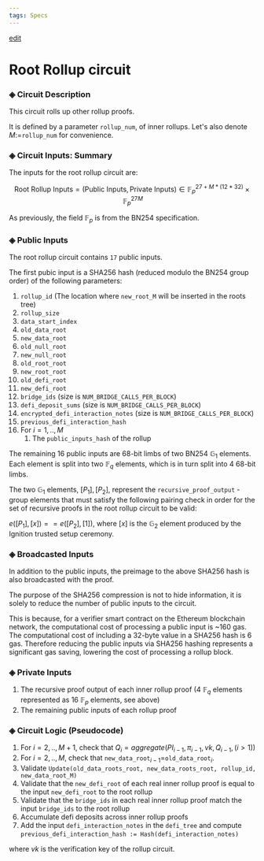 ```yaml
---
tags: Specs
---
```

[edit](https://hackmd.io/hyOqv7pqQeqJ6tQL578Lzg)
# Root Rollup circuit

### ◈ Circuit Description

This circuit rolls up other rollup proofs.

It is defined by a parameter `rollup_num`, of inner rollups. Let's also denote $M:=$`rollup_num` for convenience.

### ◈ Circuit Inputs: Summary

The inputs for the root rollup circuit are:

$$ \text{Root Rollup Inputs} = (\text{Public Inputs}, \text{Private Inputs}) \in \mathbb{F}_p^{27 + M * (12 * 32)} \times \mathbb{F}_p^{27M}$$

As previously, the field $\mathbb{F}_p$ is from the BN254 specification.

### ◈ Public Inputs 

The root rollup circuit contains `17` public inputs.

The first pubic input is a SHA256 hash (reduced modulo the BN254 group order) of the following parameters:

1. `rollup_id` (The location where `new_root_M` will be inserted in the roots tree)
1. `rollup_size`
1. `data_start_index`
1. `old_data_root`
1. `new_data_root`
1. `old_null_root`
1. `new_null_root`
1. `old_root_root`
1. `new_root_root`
1. `old_defi_root`
1. `new_defi_root`
1. `bridge_ids` (size is `NUM_BRIDGE_CALLS_PER_BLOCK`)
1. `defi_deposit_sums` (size is `NUM_BRIDGE_CALLS_PER_BLOCK`)
1. `encrypted_defi_interaction_notes` (size is `NUM_BRIDGE_CALLS_PER_BLOCK`)
1. `previous_defi_interaction_hash`
1. For $i=1,..,M$
    1. The `public_inputs_hash` of the rollup

The remaining 16 public inputs are 68-bit limbs of two BN254 $\mathbb{G}_1$ elements. Each element is split into two $\mathbb{F}_q$ elements, which is in turn split into 4 68-bit limbs. 

The two $\mathbb{G}_1$ elements, $[P_1], [P_2]$, represent the `recursive_proof_output` - group elements that must satisfy the following pairing check in order for the set of recursive proofs in the root rollup circuit to be valid:

$e([P_1], [x]) == e([P_2], [1])$, where $[x]$ is the $\mathbb{G}_2$ element produced by the Ignition trusted setup ceremony.

### ◈ Broadcasted Inputs

In addition to the public inputs, the preimage to the above SHA256 hash is also broadcasted with the proof.

The purpose of the SHA256 compression is not to hide information, it is solely to reduce the number of public inputs to the circuit.

This is because, for a verifier smart contract on the Ethereum blockchain network, the computational cost of processing a public input is ~160 gas. The computational cost of including a 32-byte value in a SHA256 hash is 6 gas. Therefore reducing the public inputs via SHA256 hashing represents a significant gas saving, lowering the cost of processing a rollup block.

### ◈ Private Inputs

1. The recursive proof output of each inner rollup proof (4 $\mathbb{F}_q$ elements represented as 16 $\mathbb{F}_p$ elements, see above)
2. The remaining public inputs of each rollup proof

### ◈ Circuit Logic (Pseudocode)
1. For $i=2,..,M+1$, check that $Q_i = aggregate(PI_{i-1}, \pi_{i-1}, vk, Q_{i-1}, (i > 1))$
2. For $i=2,..,M$, check that `new_data_root`$_{i-1}$=`old_data_root`$_i$.
3. Validate `Update(old_data_roots_root, new_data_roots_root, rollup_id, new_data_root_M)`
4. Validate that the `new_defi_root` of each real inner rollup proof is equal to the input `new_defi_root` to the root rollup
5. Validate that the `bridge_ids` in each real inner rollup proof match the input `bridge_ids` to the root rollup
6. Accumulate defi deposits across inner rollup proofs
7. Add the input `defi_interaction_notes` in the `defi_tree` and compute `previous_defi_interaction_hash := Hash(defi_interaction_notes)`

where $vk$ is the verification key of the rollup circuit. 
